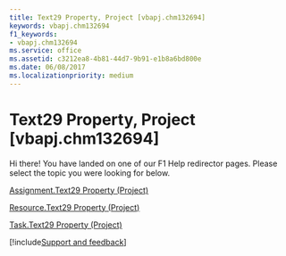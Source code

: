 ```yaml
---
title: Text29 Property, Project [vbapj.chm132694]
keywords: vbapj.chm132694
f1_keywords:
- vbapj.chm132694
ms.service: office
ms.assetid: c3212ea8-4b81-44d7-9b91-e1b8a6bd800e
ms.date: 06/08/2017
ms.localizationpriority: medium
---
```



# Text29 Property, Project [vbapj.chm132694]

Hi there! You have landed on one of our F1 Help redirector pages. Please select the topic you were looking for below.

[Assignment.Text29 Property (Project)](https://msdn.microsoft.com/library/11cc5c17-92f0-67f4-1f2d-9e3fb96561b1%28Office.15%29.aspx)

[Resource.Text29 Property (Project)](https://msdn.microsoft.com/library/215e0008-1d4e-0b14-43d5-c71e9afe90ac%28Office.15%29.aspx)

[Task.Text29 Property (Project)](https://msdn.microsoft.com/library/2b42c47e-a943-ff75-c236-3862feba6942%28Office.15%29.aspx)

[!include[Support and feedback](~/includes/feedback-boilerplate.md)]